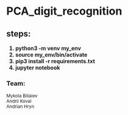 # PCA_digit_recognition

<h2>steps:</h2>
<b>
<ol>

<li>
	python3 -m venv my_env
</li>

<li>
	source my_env/bin/activate
</li>
<li>
pip3 install -r requirements.txt
</li>
<li>
jupyter notebook
</li>


</ol>
</b>


<h3>Team:</h3>
<small>Mykola Biliaiev
<br>
Andrii Koval
<br>
Andrian Hryn
</small>
